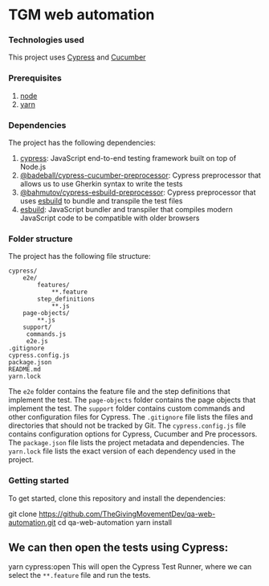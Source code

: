 # TGM web automation

### Technologies used
This project uses [Cypress](https://www.cypress.io/) and [Cucumber](https://cucumber.io/)

### Prerequisites
1. [node](https://nodejs.org/en/)
2. [yarn](https://yarnpkg.com/)

### Dependencies
The project has the following dependencies:
1. [cypress](https://www.npmjs.com/package/cypress): JavaScript end-to-end testing framework built on top of Node.js
2. [@badeball/cypress-cucumber-preprocessor](https://www.npmjs.com/package/@badeball/cypress-cucumber-preprocessor): Cypress preprocessor that allows us to use Gherkin syntax to write the tests
3. [@bahmutov/cypress-esbuild-preprocessor](https://www.npmjs.com/package/@bahmutov/cypress-esbuild-preprocessor): Cypress preprocessor that uses [esbuild](https://esbuild.github.io/) to bundle and transpile the test files
4. [esbuild](https://www.npmjs.com/package/esbuild): JavaScript bundler and transpiler that compiles modern JavaScript code to be compatible with older browsers

### Folder structure
The project has the following file structure:

```
cypress/
    e2e/
        features/
            **.feature
        step_definitions
            **.js
    page-objects/
        **.js
    support/
     commands.js
     e2e.js
.gitignore
cypress.config.js
package.json
README.md
yarn.lock
```

The `e2e` folder contains the feature file and the step definitions that implement the test.
The `page-objects` folder contains the page objects that implement the test.
The `support` folder contains custom commands and other configuration files for Cypress.
The `.gitignore` file lists the files and directories that should not be tracked by Git.
The `cypress.config.js` file contains configuration options for Cypress, Cucumber and Pre processors.
The `package.json` file lists the project metadata and dependencies.
The `yarn.lock` file lists the exact version of each dependency used in the project.


### Getting started
To get started, clone this repository and install the dependencies:

git clone https://github.com/TheGivingMovementDev/qa-web-automation.git
cd qa-web-automation
yarn install

## We can then open the tests using Cypress:
yarn cypress:open
This will open the Cypress Test Runner, where we can select the `**.feature` file and run the tests.